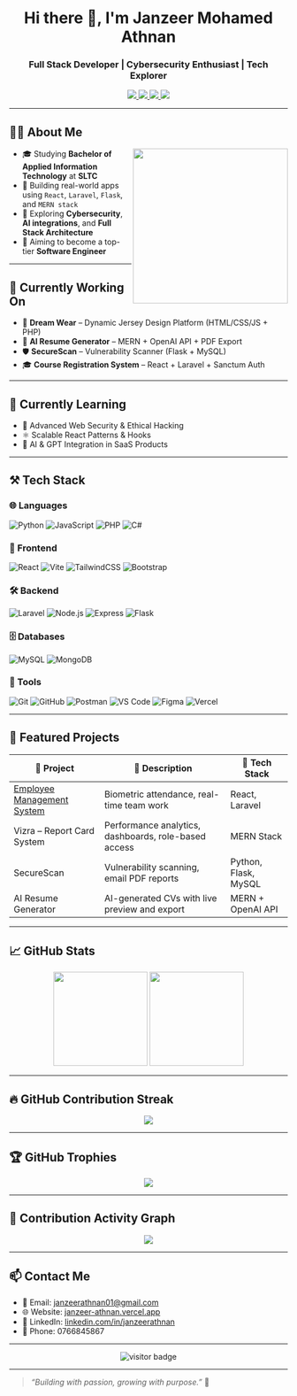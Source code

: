 <h1 align="center">Hi there 👋, I'm Janzeer Mohamed Athnan</h1>
<h3 align="center">Full Stack Developer | Cybersecurity Enthusiast | Tech Explorer</h3>

<p align="center">
  <a href="https://janzeer-athnan.vercel.app/" target="_blank">
    <img src="https://img.shields.io/badge/🌐 Portfolio-black?style=for-the-badge&logo=vercel&logoColor=white" />
  </a>
  <a href="mailto:janzeerathnan01@gmail.com">
    <img src="https://img.shields.io/badge/✉️ Email-red?style=for-the-badge&logo=gmail&logoColor=white" />
  </a>
  <a href="https://www.linkedin.com/in/janzeerathnan/" target="_blank">
    <img src="https://img.shields.io/badge/🔗 LinkedIn-blue?style=for-the-badge&logo=linkedin&logoColor=white" />
  </a>
  <a href="https://github.com/janzeerathnan" target="_blank">
    <img src="https://img.shields.io/badge/💻 GitHub-181717?style=for-the-badge&logo=github&logoColor=white" />
  </a>
</p>

---

## 👨‍💻 About Me

<img align="right" width="280" src="https://media.giphy.com/media/qgQUggAC3Pfv687qPC/giphy.gif" />

- 🎓 Studying **Bachelor of Applied Information Technology** at **SLTC**
- 🚀 Building real-world apps using `React`, `Laravel`, `Flask`, and `MERN stack`
- 🧠 Exploring **Cybersecurity**, **AI integrations**, and **Full Stack Architecture**
- 📌 Aiming to become a top-tier **Software Engineer**

---

## 🔭 Currently Working On

- 👕 **Dream Wear** – Dynamic Jersey Design Platform (HTML/CSS/JS + PHP)
- 🧠 **AI Resume Generator** – MERN + OpenAI API + PDF Export
- 🛡️ **SecureScan** – Vulnerability Scanner (Flask + MySQL)
- 🎓 **Course Registration System** – React + Laravel + Sanctum Auth

---

## 🌱 Currently Learning

- 🔐 Advanced Web Security & Ethical Hacking
- ⚛️ Scalable React Patterns & Hooks
- 🤖 AI & GPT Integration in SaaS Products

---

## ⚒️ Tech Stack

### 🌐 Languages  
![Python](https://img.shields.io/badge/Python-3776AB?style=flat&logo=python&logoColor=white)
![JavaScript](https://img.shields.io/badge/JavaScript-F7DF1E?style=flat&logo=javascript&logoColor=black)
![PHP](https://img.shields.io/badge/PHP-777BB4?style=flat&logo=php&logoColor=white)
![C#](https://img.shields.io/badge/C%23-239120?style=flat&logo=csharp&logoColor=white)

### 🧩 Frontend  
![React](https://img.shields.io/badge/React-61DAFB?style=flat&logo=react&logoColor=black)
![Vite](https://img.shields.io/badge/Vite-646CFF?style=flat&logo=vite&logoColor=white)
![TailwindCSS](https://img.shields.io/badge/Tailwind-38B2AC?style=flat&logo=tailwind-css&logoColor=white)
![Bootstrap](https://img.shields.io/badge/Bootstrap-7952B3?style=flat&logo=bootstrap&logoColor=white)

### 🛠 Backend  
![Laravel](https://img.shields.io/badge/Laravel-FF2D20?style=flat&logo=laravel&logoColor=white)
![Node.js](https://img.shields.io/badge/Node.js-339933?style=flat&logo=node.js&logoColor=white)
![Express](https://img.shields.io/badge/Express-000000?style=flat&logo=express&logoColor=white)
![Flask](https://img.shields.io/badge/Flask-000000?style=flat&logo=flask)

### 🗄️ Databases  
![MySQL](https://img.shields.io/badge/MySQL-4479A1?style=flat&logo=mysql&logoColor=white)
![MongoDB](https://img.shields.io/badge/MongoDB-47A248?style=flat&logo=mongodb&logoColor=white)

### 🧰 Tools  
![Git](https://img.shields.io/badge/Git-F05032?style=flat&logo=git&logoColor=white)
![GitHub](https://img.shields.io/badge/GitHub-181717?style=flat&logo=github)
![Postman](https://img.shields.io/badge/Postman-FF6C37?style=flat&logo=postman&logoColor=white)
![VS Code](https://img.shields.io/badge/VSCode-007ACC?style=flat&logo=visual-studio-code)
![Figma](https://img.shields.io/badge/Figma-F24E1E?style=flat&logo=figma)
![Vercel](https://img.shields.io/badge/Vercel-000?style=flat&logo=vercel)

---

## 💼 Featured Projects

| 🚀 Project | 🔎 Description | 🧪 Tech Stack |
|-----------|----------------|----------------|
| [Employee Management System](https://github.com/janzeerathnan/ht_system-backend.git) | Biometric attendance, real-time team work | React, Laravel |
| Vizra – Report Card System | Performance analytics, dashboards, role-based access | MERN Stack |
| SecureScan | Vulnerability scanning, email PDF reports | Python, Flask, MySQL |
| AI Resume Generator | AI-generated CVs with live preview and export | MERN + OpenAI API |

---

## 📈 GitHub Stats

<p align="center">
  <img src="https://github-readme-stats.vercel.app/api?username=janzeerathnan&show_icons=true&theme=radical" height="170" />
  <img src="https://github-readme-stats.vercel.app/api/top-langs/?username=janzeerathnan&layout=compact&theme=radical" height="170" />
</p>

---

## 🔥 GitHub Contribution Streak

<p align="center">
  <img src="https://github-readme-streak-stats.herokuapp.com/?user=janzeerathnan&theme=tokyonight&hide_border=true" />
</p>

---

## 🏆 GitHub Trophies

<p align="center">
  <img src="https://github-profile-trophy.vercel.app/?username=janzeerathnan&theme=gruvbox&no-frame=true&row=1&column=7" />
</p>

---

## 🌱 Contribution Activity Graph

<p align="center">
  <img src="https://github-readme-activity-graph.vercel.app/graph?username=janzeerathnan&theme=react-dark&hide_border=true" />
</p>

---

## 📫 Contact Me

- 📧 Email: [janzeerathnan01@gmail.com](mailto:janzeerathnan01@gmail.com)  
- 🌐 Website: [janzeer-athnan.vercel.app](https://janzeer-athnan.vercel.app)  
- 💼 LinkedIn: [linkedin.com/in/janzeerathnan](https://www.linkedin.com/in/janzeerathnan/)  
- 📱 Phone: 0766845867  

---

<p align="center">
  <img src="https://komarev.com/ghpvc/?username=janzeerathnan&label=Visitors&color=0e75b6&style=flat" alt="visitor badge"/>
</p>

---

> _“Building with passion, growing with purpose.”_ 🚀

<!--
**janzeerathnan/janzeerathnan** is a ✨ special ✨ repository because its `README.md` (this file) appears on your GitHub profile.
-->
